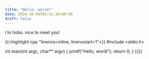 ```yaml
---
title: "Hello, world!"
date: 2018-10-09T04:51:26+09:00
draft: false
---
```


i'm hobo. nice to meet you!

{{<highlight cpp "linenos=inline, linenostart=1">}}
#include <stdio.h>

int main(int argc, char** argv) {
    printf("Hello, world");
    return 0;
}
{{</highlight>}}